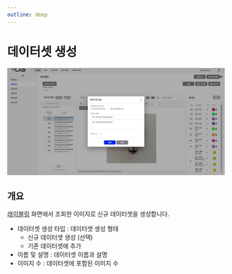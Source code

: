 ```yaml
---
outline: deep
---
```


# 데이터셋 생성

![데이터셋 생성](/public/ko/data/dataset-create.png)


## 개요
[레이블링](./intro-labeling.md) 화면에서 조회한 이미지로 신규 데이터셋을 생성합니다.

- 데이터셋 생성 타입 : 데이터셋 생성 형태
  - 신규 데이터셋 생성 (선택)
  - 기존 데이터셋에 추가
- 이름 및 설명 : 데이터셋 이름과 설명
- 이미지 수 : 데이터셋에 포함된 이미지 수

